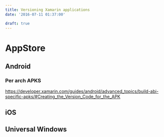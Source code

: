 ```yaml
---
title: Versioning Xamarin applications
date: '2016-07-11 01:37:00'

draft: true
---
```

# AppStore

## Android


### Per arch APKS
https://developer.xamarin.com/guides/android/advanced_topics/build-abi-specific-apks/#Creating_the_Version_Code_for_the_APK

## iOS


## Universal Windows
